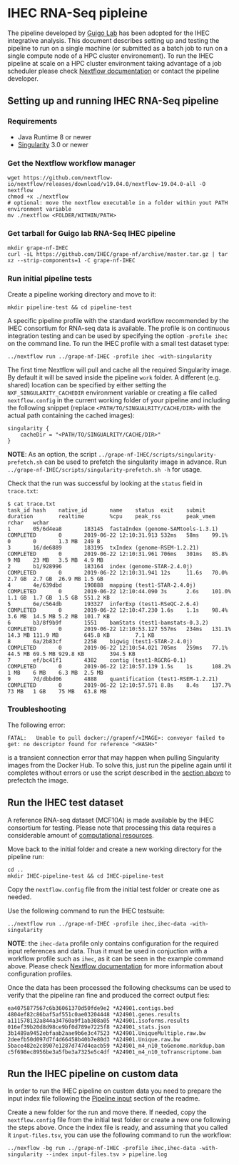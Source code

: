 # IHEC RNA-Seq pipleine

The pipeline developed by [Guigo Lab](https://github.com/guigolab/grape-nf) has been adopted for the IHEC integrative analysis. 
This document describes setting up and testing the pipeline to run on a single machine (or submitted as a batch job to run on a single compute node of a HPC cluster environement). To run the IHEC pipeline at scale on a HPC cluster environment taking advantage of a job scheduler please check [Nextflow documentation](https://www.nextflow.io/docs/latest/basic.html#execution-abstraction) or contact the pipeline developer.

## Setting up and running IHEC RNA-Seq pipeline

### Requirements

- Java Runtime 8 or newer
- [Singularity](https://sylabs.io/singularity/) 3.0 or newer

### Get the Nextflow workflow manager

    wget https://github.com/nextflow-io/nextflow/releases/download/v19.04.0/nextflow-19.04.0-all -O nextflow
    chmod +x ./nextflow
    # optional: move the nextflow executable in a folder within yout PATH environment variable
    mv ./nextflow <FOLDER/WITHIN/PATH>

### Get tarball for Guigo lab RNA-Seq IHEC pipeline

    mkdir grape-nf-IHEC
    curl -sL https://github.com/IHEC/grape-nf/archive/master.tar.gz | tar xz --strip-components=1 -C grape-nf-IHEC

### Run initial pipeline tests

Create a pipeline working directory and move to it:

    mkdir pipeline-test && cd pipeline-test

A specific pipeline profile with the standard workflow recommended by the IHEC consortium for RNA-seq data is available. The profile is on continuous integration testing and can be used by specifying the option `-profile ihec` on the command line. To run the IHEC profile with a small test dataset type:

    ../nextflow run ../grape-nf-IHEC -profile ihec -with-singularity

The first time Nextflow will pull and cache all the required Singularity image. By default it will be saved inside the pipeline `work` folder. A different (e.g. shared) location can be specified by either setting the `NXF_SINGULARITY_CACHEDIR` environment variable or creating a file called `nextflow.config` in the current working folder of your pipeline and including the following snippet (replace `<PATH/TO/SINGUALRITY/CACHE/DIR>` with the actual path containing the cached images):

    singularity {
        cacheDir = "<PATH/TO/SINGUALRITY/CACHE/DIR>"
    }

**NOTE**: As an option, the script `../grape-nf-IHEC/scripts/singularity-prefetch.sh` can be used to prefetch the singularity image in advance. Run `../grape-nf-IHEC/scripts/singularity-prefetch.sh -h` for usage.

Check that the run was successful by looking at the `status` field in `trace.txt`:

    $ cat trace.txt
    task_id hash    native_id       name    status  exit    submit  duration        realtime        %cpu    peak_rss        peak_vmem       rchar   wchar
    1       05/6d4ea8       183145  fastaIndex (genome-SAMtools-1.3.1)      COMPLETED       0       2019-06-22 12:10:31.913 532ms   58ms    99.1%   0       0       1.3 MB  249 B
    3       16/de6889       183195  txIndex (genome-RSEM-1.2.21)    COMPLETED       0       2019-06-22 12:10:31.961 706ms   301ms   85.8%   9 MB    23 MB   3.5 MB  4.9 MB
    2       b1/928996       183164  index (genome-STAR-2.4.0j)      COMPLETED       0       2019-06-22 12:10:31.941 12s     11.6s   70.0%   2.7 GB  2.7 GB  26.9 MB 1.5 GB
    4       4e/639dbd       190888  mapping (test1-STAR-2.4.0j)     COMPLETED       0       2019-06-22 12:10:44.090 3s      2.6s    101.0%  1.1 GB  1.7 GB  1.5 GB  551.2 KB
    5       6e/c564db       193327  inferExp (test1-RSeQC-2.6.4)    COMPLETED       0       2019-06-22 12:10:47.230 1.6s    1.1s    98.4%   3.6 MB  14.5 MB 5.2 MB  101.7 KB
    6       b3/8f9b9f       1551    bamStats (test1-bamstats-0.3.2) COMPLETED       0       2019-06-22 12:10:53.127 557ms   234ms   131.1%  14.3 MB 111.9 MB        645.8 KB        7.1 KB
    8       6a/2b83cf       2258    bigwig (test1-STAR-2.4.0j)      COMPLETED       0       2019-06-22 12:10:54.021 705ms   259ms   77.1%   44.5 MB 69.5 MB 929.8 KB        394.5 KB
    7       ef/bc41f1       4382    contig (test1-RGCRG-0.1)        COMPLETED       0       2019-06-22 12:10:57.139 1.5s    1s      108.2%  1 MB    6 MB    6.3 MB  2.5 MB
    9       7d/dbbd06       4888    quantification (test1-RSEM-1.2.21)      COMPLETED       0       2019-06-22 12:10:57.571 8.8s    8.4s    137.7%  73 MB   1 GB    75 MB   63.8 MB

### Troubleshooting

The following error:

    FATAL:   Unable to pull docker://grapenf/<IMAGE>: conveyor failed to get: no descriptor found for reference "<HASH>"

is a transient connection error that may happen when pulling Singularity images from the Docker Hub. To solve this, just run the pipeline again until it completes without errors or use the script described in the [section above](#run-initial-pipeline-tests) to prefectch the image.

## Run the IHEC test dataset

A reference RNA-seq dataset (MCF10A) is made available by the IHEC consortium for testing. Please note that processing this data requires a considerable amount of [computational resources](https://github.com/IHEC/grape-nf/blob/master/config/resources/ihec.config).

Move back to the initial folder and create a new working directory for the pipeline run:

    cd ..
    mkdir IHEC-pipeline-test && cd IHEC-pipeline-test

Copy the `nextflow.config` file from the initial test folder or create one as needed.

Use the following command to run the IHEC testsuite:

    ../nextflow run ../grape-nf-IHEC -profile ihec,ihec-data -with-singularity

**NOTE**: the `ihec-data` profile only contains configuration for the required input references and data. Thus it must be used in conjuction with a workflow profile such as `ihec`, as it can be seen in the example command above. Please check [Nextflow documentation](https://www.nextflow.io/docs/latest/config.html#config-profiles) for more information about configuration profiles.

Once the data has been processed the following checksums can be used to verify that the pipeline ran fine and produced the correct output fies:

    ea4075877567c6b36061370d50fde9e2 *A24901.contigs.bed
    4804ef82c86baf5af551c0ae03204448 *A24901.genes.results
    a111578132a844a34760a9f1ab308a05 *A24901.isoforms.results
    016ef39b20d8d98ce9bf0d789e7225f8 *A24901_stats.json
    3b1489a9452ebfaab2aae9b6e3c47523 *A24901.UniqueMultiple.raw.bw
    2deefb50d097d7f4d66458b40b7e80d3 *A24901.Unique.raw.bw
    5bace482e2c8907e1287d747d4eacb59 *A24901_m4_n10_toGenome.markdup.bam
    c5f698ec8956be3a5fbe3a7325e5c4df *A24901_m4_n10_toTranscriptome.bam

## Run the IHEC pipeline on custom data

In order to run the IHEC pipeline on custom data you need to prepare the input index file following the [Pipeline input](https://github.com/guigolab/grape-nf#pipeline-input) section of the readme. 

Create a new folder for the run and move there. If needed, copy the `nextflow.config` file from the initial test folder or create a new one following the steps above. Once the index file is ready, and assuming that you called it `input-files.tsv`, you can use the following command to run the workflow:

    ../nexflow -bg run ../grape-nf-IHEC -profile ihec,ihec-data -with-singularity --index input-files.tsv > pipeline.log
